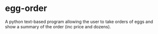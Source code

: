 # egg-order
A python text-based program allowing the user to take orders of eggs and show a summary of the order (inc price and dozens).
